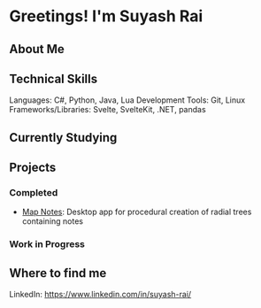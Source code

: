 # Greetings! I'm Suyash Rai

## About Me

## Technical Skills
Languages: C#, Python, Java, Lua
Development Tools: Git, Linux
Frameworks/Libraries: Svelte, SvelteKit, .NET, pandas

## Currently Studying

## Projects
### Completed
- [Map Notes](https://github.com/rai-suyash/map-notes): Desktop app for procedural creation of radial trees containing notes

### Work in Progress

## Where to find me
LinkedIn: https://www.linkedin.com/in/suyash-rai/

<!--
**rai-suyash/rai-suyash** is a ✨ _special_ ✨ repository because its `README.md` (this file) appears on your GitHub profile.

Here are some ideas to get you started:

- 🔭 I’m currently working on ...
- 🌱 I’m currently learning ...
- 👯 I’m looking to collaborate on ...
- 🤔 I’m looking for help with ...
- 💬 Ask me about ...
- 📫 How to reach me: ...
- 😄 Pronouns: ...
- ⚡ Fun fact: ...
-->
